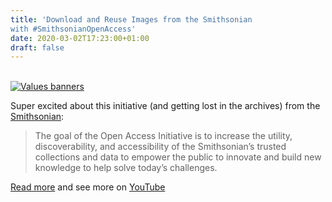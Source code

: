 ```yaml
---
title: 'Download and Reuse Images from the Smithsonian
with #SmithsonianOpenAccess'
date: 2020-03-02T17:23:00+01:00
draft: false
---
```


[  
![Values banners](https://cdn-blog.adafruit.com/uploads/2020/02/values-banners.jpg "values-banners.jpg")](https://www.si.edu/openaccess/values)

Super excited about this initiative (and getting lost in the archives) from the [Smithsonian](https://www.si.edu/openaccess/values):

> The goal of the Open Access Initiative is to increase the utility, discoverability, and accessibility of the Smithsonian’s trusted collections and data to empower the public to innovate and build new knowledge to help solve today’s challenges.

[Read more](https://www.si.edu/openaccess) and see more on [YouTube](https://www.youtube.com/watch?v=SyPc9eGYVnM&list=PLL71NEDhCwbHCf0gz0U_XMdnNubAsmTVj&index=3&t=0s)